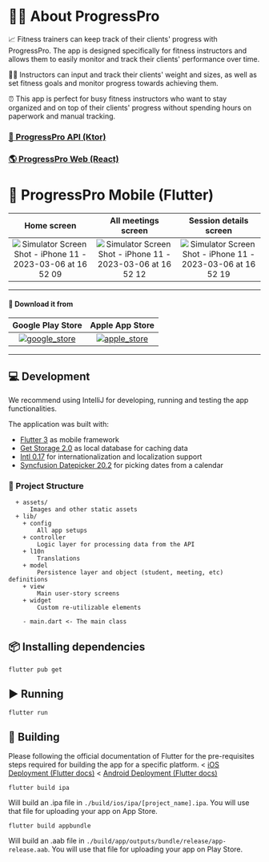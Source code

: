 # 💪🏽 About ProgressPro

📈 Fitness trainers can keep track of their clients' progress with ProgressPro. The app is designed specifically for fitness instructors and allows them to easily monitor and track their clients' performance over time.

🏋🏽 Instructors can input and track their clients' weight and sizes, as well as set fitness goals and monitor progress towards achieving them.

⏰ This app is perfect for busy fitness instructors who want to stay organized and on top of their clients' progress without spending hours on paperwork and manual tracking.

### [🚀 ProgressPro API (Ktor)](https://github.com/hopingsteam/ProgressPro-API)
### [🌎 ProgressPro Web (React)](https://github.com/hopingsteam/ProgressPro-Web)

# 📱 ProgressPro Mobile (Flutter)

Home screen                |  All meetings screen      | Session details screen
:-------------------------:|:-------------------------:|:-------------------------:
![Simulator Screen Shot - iPhone 11 - 2023-03-06 at 16 52 09](https://user-images.githubusercontent.com/11734201/223145571-504aae63-82cd-4de0-890f-4fa2672fef46.png)  |  ![Simulator Screen Shot - iPhone 11 - 2023-03-06 at 16 52 12](https://user-images.githubusercontent.com/11734201/223145578-9ced644d-04d1-45ca-96f9-47970a202d16.png)  |  ![Simulator Screen Shot - iPhone 11 - 2023-03-06 at 16 52 19](https://user-images.githubusercontent.com/11734201/223145586-374bd931-8c9d-4e57-a6ae-b055c66fbd61.png)

----
#### 💾 Download it from

Google Play Store          |  Apple App Store      |
:-------------------------:|:----------------------:
[![google_store](https://user-images.githubusercontent.com/11734201/224337224-49da8a33-1822-4180-ad46-506dd98ee1a8.png)](https://play.google.com/store/apps/details?id=com.tpnindustries.progressp)   |   [![apple_store](https://user-images.githubusercontent.com/11734201/224337220-ab05546b-069e-4085-a76f-cabf5794922c.png)](https://apps.apple.com/app/progress-pro/id6446066882)

----

## 💻 Development

We recommend using IntelliJ for developing, running and testing the app functionalities.

The application was built with:

- [Flutter 3](https://github.com/flutter/flutter) as mobile framework
- [Get Storage 2.0](https://github.com/InsertKoinIO/koin) as local database for caching data
- [Intl 0.17](https://github.com/dart-lang/intl) for internationalization and localization support
- [Syncfusion Datepicker 20.2](https://github.com/syncfusion/flutter-examples) for picking dates from a calendar

### 📁 Project Structure

      + assets/
          Images and other static assets
      + lib/
        + config
            All app setups
        + controller
            Logic layer for processing data from the API
        + l10n
            Translations
        + model
            Persistence layer and object (student, meeting, etc) definitions
        + view
            Main user-story screens
        + widget
            Custom re-utilizable elements

        - main.dart <- The main class

## 📦 Installing dependencies

    flutter pub get

## ▶️ Running

    flutter run

## 🔨 Building

Please following the official documentation of Flutter for the pre-requisites steps required for building the
app for a specific platform.
< [iOS Deployment (Flutter docs)](https://docs.flutter.dev/deployment/ios)
< [Android Deployment (Flutter docs)](https://docs.flutter.dev/deployment/android)


    flutter build ipa

Will build an .ipa file in `./build/ios/ipa/[project_name].ipa`. You will use that file for uploading your app
on App Store.

    flutter build appbundle

Will build an .aab file in `./build/app/outputs/bundle/release/app-release.aab`. You will use that file for uploading
your app on Play Store.
